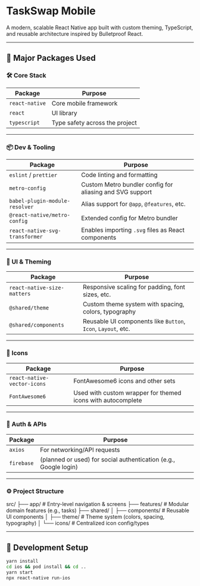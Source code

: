 # TaskSwap Mobile

A modern, scalable React Native app built with custom theming, TypeScript, and reusable architecture inspired by Bulletproof React.

---

## 🧩 Major Packages Used

### 🛠 Core Stack

| Package        | Purpose                        |
| -------------- | ------------------------------ |
| `react-native` | Core mobile framework          |
| `react`        | UI library                     |
| `typescript`   | Type safety across the project |

---

### 📦 Dev & Tooling

| Package                        | Purpose                                                  |
| ------------------------------ | -------------------------------------------------------- |
| `eslint` / `prettier`          | Code linting and formatting                              |
| `metro-config`                 | Custom Metro bundler config for aliasing and SVG support |
| `babel-plugin-module-resolver` | Alias support for `@app`, `@features`, etc.              |
| `@react-native/metro-config`   | Extended config for Metro bundler                        |
| `react-native-svg-transformer` | Enables importing `.svg` files as React components       |

---

### 🎨 UI & Theming

| Package                     | Purpose                                                      |
| --------------------------- | ------------------------------------------------------------ |
| `react-native-size-matters` | Responsive scaling for padding, font sizes, etc.             |
| `@shared/theme`             | Custom theme system with spacing, colors, typography         |
| `@shared/components`        | Reusable UI components like `Button`, `Icon`, `Layout`, etc. |

---

### 🌈 Icons

| Package                     | Purpose                                                     |
| --------------------------- | ----------------------------------------------------------- |
| `react-native-vector-icons` | FontAwesome6 icons and other sets                           |
| `FontAwesome6`              | Used with custom wrapper for themed icons with autocomplete |

---

### 🔐 Auth & APIs

| Package    | Purpose                                                          |
| ---------- | ---------------------------------------------------------------- |
| `axios`    | For networking/API requests                                      |
| `firebase` | (planned or used) for social authentication (e.g., Google login) |

---

### ⚙️ Project Structure

src/
├── app/ # Entry-level navigation & screens
├── features/ # Modular domain features (e.g., tasks)
├── shared/
│ ├── components/ # Reusable UI components
│ ├── theme/ # Theme system (colors, spacing, typography)
│ └── icons/ # Centralized icon config/types

---

## 🚀 Development Setup

```bash
yarn install
cd ios && pod install && cd ..
yarn start
npx react-native run-ios
```

<!-- IMPORTANT -->
<!-- export PATH="/opt/homebrew/opt/postgresql@15/bin:$PATH" source /Users/usmankazmi/.zshrc -->
<!-- open -a "Android Studio.app";    -->
<!-- https://github.com/morenoh149/react-native-contacts/issues/785 -->

<!-- Building on Ilya Saunkin's answer, here's a command that should output your IP address formatted as a hyperlink - just substitute 3000 for whatever your port number is:

ifconfig | grep "inet " | grep -v 127.0.0.1 | sed 's/netmask.*//g' | sed 's/inet//g' | awk '{print "http://"$1":3000/"}'
Depending on where you're running the command, you should be able to (on a Mac) hold the command key and click/double-click to open the links. -->

<!-- yarn react-native-bootsplash generate icon.png \
 --platforms=android \
 --background=5C6BC0 \
 --logo-width=200 \
 --assets-output=assets/bootsplash \
 --flavor=main \
 --html=public/index.html -->

<!-- FOR THIS ERROR in ANDROID STUDIO
public class ContactsManager extends NativeContactsSpec implements ActivityEventListener

Go to react native contacts/src/NativeContacts
and comment the line from 25 to 38 -->
